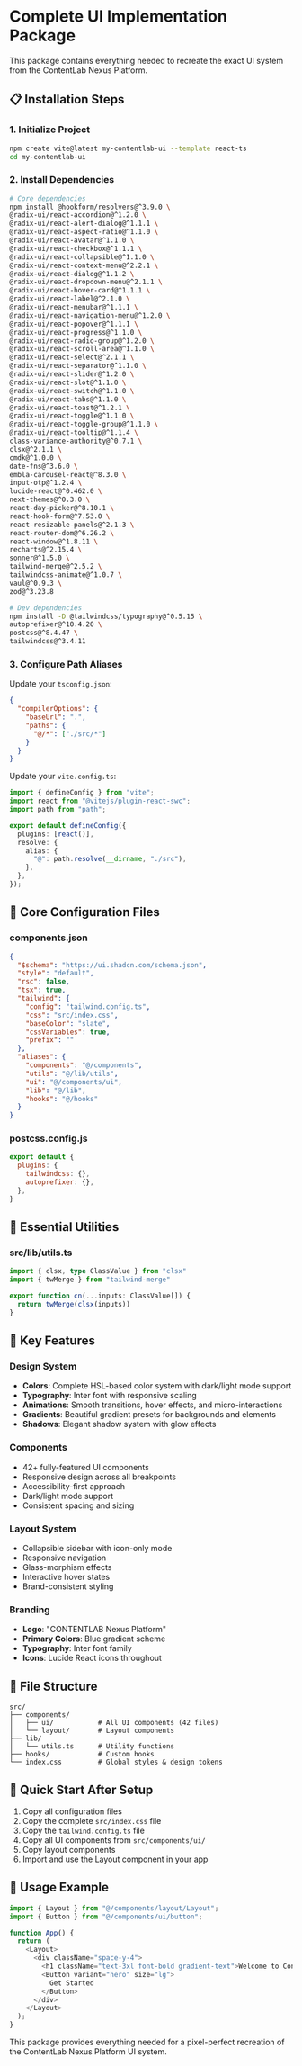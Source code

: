 # Complete UI Implementation Package

This package contains everything needed to recreate the exact UI system from the ContentLab Nexus Platform.

## 📋 Installation Steps

### 1. Initialize Project
```bash
npm create vite@latest my-contentlab-ui --template react-ts
cd my-contentlab-ui
```

### 2. Install Dependencies
```bash
# Core dependencies
npm install @hookform/resolvers@^3.9.0 \
@radix-ui/react-accordion@^1.2.0 \
@radix-ui/react-alert-dialog@^1.1.1 \
@radix-ui/react-aspect-ratio@^1.1.0 \
@radix-ui/react-avatar@^1.1.0 \
@radix-ui/react-checkbox@^1.1.1 \
@radix-ui/react-collapsible@^1.1.0 \
@radix-ui/react-context-menu@^2.2.1 \
@radix-ui/react-dialog@^1.1.2 \
@radix-ui/react-dropdown-menu@^2.1.1 \
@radix-ui/react-hover-card@^1.1.1 \
@radix-ui/react-label@^2.1.0 \
@radix-ui/react-menubar@^1.1.1 \
@radix-ui/react-navigation-menu@^1.2.0 \
@radix-ui/react-popover@^1.1.1 \
@radix-ui/react-progress@^1.1.0 \
@radix-ui/react-radio-group@^1.2.0 \
@radix-ui/react-scroll-area@^1.1.0 \
@radix-ui/react-select@^2.1.1 \
@radix-ui/react-separator@^1.1.0 \
@radix-ui/react-slider@^1.2.0 \
@radix-ui/react-slot@^1.1.0 \
@radix-ui/react-switch@^1.1.0 \
@radix-ui/react-tabs@^1.1.0 \
@radix-ui/react-toast@^1.2.1 \
@radix-ui/react-toggle@^1.1.0 \
@radix-ui/react-toggle-group@^1.1.0 \
@radix-ui/react-tooltip@^1.1.4 \
class-variance-authority@^0.7.1 \
clsx@^2.1.1 \
cmdk@^1.0.0 \
date-fns@^3.6.0 \
embla-carousel-react@^8.3.0 \
input-otp@^1.2.4 \
lucide-react@^0.462.0 \
next-themes@^0.3.0 \
react-day-picker@^8.10.1 \
react-hook-form@^7.53.0 \
react-resizable-panels@^2.1.3 \
react-router-dom@^6.26.2 \
react-window@^1.8.11 \
recharts@^2.15.4 \
sonner@^1.5.0 \
tailwind-merge@^2.5.2 \
tailwindcss-animate@^1.0.7 \
vaul@^0.9.3 \
zod@^3.23.8

# Dev dependencies
npm install -D @tailwindcss/typography@^0.5.15 \
autoprefixer@^10.4.20 \
postcss@^8.4.47 \
tailwindcss@^3.4.11
```

### 3. Configure Path Aliases
Update your `tsconfig.json`:
```json
{
  "compilerOptions": {
    "baseUrl": ".",
    "paths": {
      "@/*": ["./src/*"]
    }
  }
}
```

Update your `vite.config.ts`:
```typescript
import { defineConfig } from "vite";
import react from "@vitejs/plugin-react-swc";
import path from "path";

export default defineConfig({
  plugins: [react()],
  resolve: {
    alias: {
      "@": path.resolve(__dirname, "./src"),
    },
  },
});
```

## 🎨 Core Configuration Files

### components.json
```json
{
  "$schema": "https://ui.shadcn.com/schema.json",
  "style": "default",
  "rsc": false,
  "tsx": true,
  "tailwind": {
    "config": "tailwind.config.ts",
    "css": "src/index.css",
    "baseColor": "slate",
    "cssVariables": true,
    "prefix": ""
  },
  "aliases": {
    "components": "@/components",
    "utils": "@/lib/utils",
    "ui": "@/components/ui",
    "lib": "@/lib",
    "hooks": "@/hooks"
  }
}
```

### postcss.config.js
```javascript
export default {
  plugins: {
    tailwindcss: {},
    autoprefixer: {},
  },
}
```

## 🔧 Essential Utilities

### src/lib/utils.ts
```typescript
import { clsx, type ClassValue } from "clsx"
import { twMerge } from "tailwind-merge"

export function cn(...inputs: ClassValue[]) {
  return twMerge(clsx(inputs))
}
```

## 🎯 Key Features

### Design System
- **Colors**: Complete HSL-based color system with dark/light mode support
- **Typography**: Inter font with responsive scaling
- **Animations**: Smooth transitions, hover effects, and micro-interactions
- **Gradients**: Beautiful gradient presets for backgrounds and elements
- **Shadows**: Elegant shadow system with glow effects

### Components
- 42+ fully-featured UI components
- Responsive design across all breakpoints
- Accessibility-first approach
- Dark/light mode support
- Consistent spacing and sizing

### Layout System
- Collapsible sidebar with icon-only mode
- Responsive navigation
- Glass-morphism effects
- Interactive hover states
- Brand-consistent styling

### Branding
- **Logo**: "CONTENTLAB Nexus Platform"
- **Primary Colors**: Blue gradient scheme
- **Typography**: Inter font family
- **Icons**: Lucide React icons throughout

## 📂 File Structure
```
src/
├── components/
│   ├── ui/           # All UI components (42 files)
│   └── layout/       # Layout components
├── lib/
│   └── utils.ts      # Utility functions
├── hooks/            # Custom hooks
└── index.css         # Global styles & design tokens
```

## 🚀 Quick Start After Setup

1. Copy all configuration files
2. Copy the complete `src/index.css` file
3. Copy the `tailwind.config.ts` file
4. Copy all UI components from `src/components/ui/`
5. Copy layout components
6. Import and use the Layout component in your app

## 🎨 Usage Example

```typescript
import { Layout } from "@/components/layout/Layout";
import { Button } from "@/components/ui/button";

function App() {
  return (
    <Layout>
      <div className="space-y-4">
        <h1 className="text-3xl font-bold gradient-text">Welcome to ContentLab</h1>
        <Button variant="hero" size="lg">
          Get Started
        </Button>
      </div>
    </Layout>
  );
}
```

This package provides everything needed for a pixel-perfect recreation of the ContentLab Nexus Platform UI system.